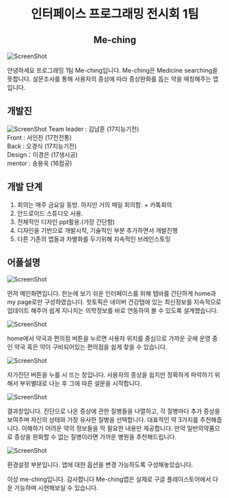 <h1 align="center">인터페이스 프로그래밍 전시회 1팀</h1>

<h2 align="center"> Me-ching</h2>

![ScreenShot](images/splash.png)

안녕하세요 프로그래밍 1팀 Me-ching입니다.
Me-ching은 Medicine searching을 뜻합니다. 
설문조사를 통해 사용자의 증상에 따라 증상완화를 돕는 약을 매칭해주는 앱입니다.

## 개발진
![ScreenShot](images/logo.png)
Team leader : 김남훈 (17지능기전)  
Front : 서인찬 (17전전통)  
Back : 오경식 (17지능기전)  
Design：이경은 (17생시공)  
mentor : 송용욱 (16컴공)  




## 개발 단계
1. 회의는 매주 금요일 동방. 하지만 거의 매일 회의함. + 카톡회의
2. 안드로이드 스튜디오 사용.
3. 전체적인 디자인 ppt활용.(가장 간단함)
4. 디자인을 기반으로 개발시작, 기술적인 부분 추가하면서 개발진행
5. 다른 기존의 앱들과 차별화를 두기위해 지속적인 브레인스토밍


## 어플설명

![ScreenShot](images/main.png)

먼저 메인화면입니다. 
한눈에 보기 쉬운 인터페이스를 위해 탭바를 간단하게 home과 my page로만 구성하였습니다. 핫토픽은 네이버 건강탭에 있는 최신정보를 지속적으로 업데이트 해주어 쉽게 지나치는 의학정보를 바로 연동하여 볼 수 있도록 설계했습니다. 

![ScreenShot](design/images/home.png)

home에서 약국과 편의점 버튼을 누르면 사용자 위치를 중심으로 가까운 곳에 운영 중인 약국 혹은 약이 구비되어있는 편의점을 쉽게 찾을 수 있습니다.

![ScreenShot](design/images/self.png)

자가진단 버튼을 누를 시 뜨는 창입니다. 사용자의 증상을 쉽지만 정확하게 파악하기 위해서 부위별대로 나눈 후 그에 따른 설문을 시작합니다.

![ScreenShot](design/images/result.png)

결과창입니다. 진단으로 나온 증상에 관한 질병들을 나열하고, 각 질병마다 추가 증상을 보여주며 자신의 상태와 가장 유사한 질병을 선택합니다. 대표적인 약 3가지를 추천해줍니다. 이해하기 어려운 약의 정보들을 딱 필요한 내용만 제공합니다. 만약 일반의약품으로 증상을 완화할 수 없는 질병이라면 가까운 병원을 추천해드립니다.

![ScreenShot](design/images/option.png)

환경설정 부분입니다. 앱에 대한 옵션을 변경 가능하도록 구성해놓았습니다.


이상 me-ching입니다. 감사합니다
Me-ching앱은 실제로 구글 플레이스토어에서 다운 가능하며 시현해보실 수 있습니다.
